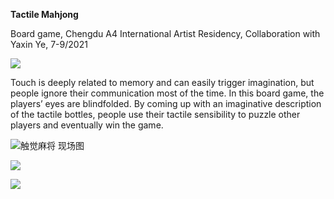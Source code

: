 **Tactile Mahjong**  

Board game, Chengdu A4 International Artist Residency, Collaboration with Yaxin Ye, 7-9/2021  


![](https://files.catbox.moe/hqqu73.png)

Touch is deeply related to memory and can easily trigger imagination, but people ignore their communication most of the time. In this board game, the players’ eyes are blindfolded. By coming up with an imaginative description of the tactile bottles, people use their tactile sensibility to puzzle other players and eventually win the game.  

![触觉麻将 现场图](https://files.catbox.moe/hmp5xr.jpeg)


![](https://youtu.be/UOCZkI9f2ak)

![](https://files.catbox.moe/3n7l54.jpeg)
